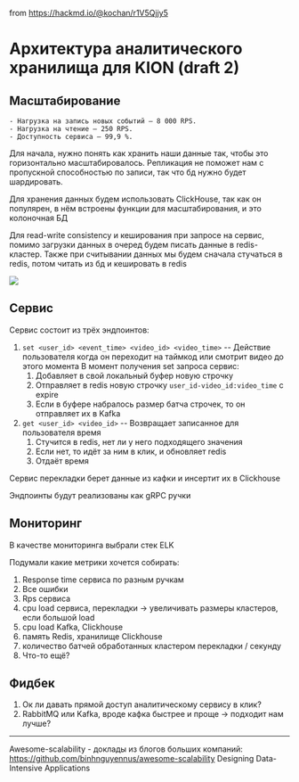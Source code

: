 from https://hackmd.io/@kochan/r1V5Qjjy5

# Архитектура аналитического хранилища для KION (draft 2)

## Масштабирование
```
- Нагрузка на запись новых событий — 8 000 RPS.
- Нагрузка на чтение — 250 RPS.
- Доступность сервиса — 99,9 %.
```

Для начала, нужно понять как хранить наши данные так, чтобы это горизонтально масштабировалось. Репликация не поможет нам с пропускной способностью по записи, так что бд нужно будет шардировать.

Для хранения данных будем использовать ClickHouse, так как он популярен, в нём встроены функции для масштабирования, и это колоночная БД

Для read-write consistency и кеширования при запросе на сервис, помимо загрузки данных в очеред будем писать данные в redis-кластер. Также при считывании данных мы будем сначала стучаться в redis, потом читать из бд и кешировать в redis

![](https://i.imgur.com/zAP2wNi.png)


## Сервис

Сервис состоит из трёх эндпоинтов:
1. `set <user_id> <event_time> <video_id> <video_time>` -- Действие пользователя когда он переходит на таймкод или смотрит видео до этого момента
    В момент получения set запроса сервис:
    1. Добавляет в свой локальный буфер новую строчку 
    2. Отправляет в redis новую строчку `user_id-video_id:video_time` c expire
    3. Если в буфере набралось размер батча строчек, то он отправляет их в Kafka
3. `get <user_id> <video_id>` -- Возвращает записанное для пользователя время
    1. Стучится в redis, нет ли у него подходящего значения
    2. Если нет, то идёт за ним в клик, и обновляет redis
    3. Отдаёт время


Сервис перекладки берет данные из кафки и инсертит их в Clickhouse

Эндпоинты будут реализованы как gRPC ручки

## Мониторинг

В качестве мониторинга выбрали стек ELK

Подумали какие метрики хочется собирать:
1. Response time сервиса по разным ручкам
2. Все ошибки
3. Rps сервиса
4. cpu load сервиса, перекладки -> увеличивать размеры кластеров, если большой load
5. cpu load Kafka, Clickhouse
6. память Redis, хранилище Clickhouse
7. количество батчей обработанных кластером перекладки / секунду
8. Что-то ещё?


## Фидбек

1. Ок ли давать прямой доступ аналитическому сервису в клик?
2. RabbitMQ или Kafka, вроде кафка быстрее и проще -> подходит нам лучше?


----
Awesome-scalability - доклады из блогов больших компаний: https://github.com/binhnguyennus/awesome-scalability
Designing Data-Intensive Applications